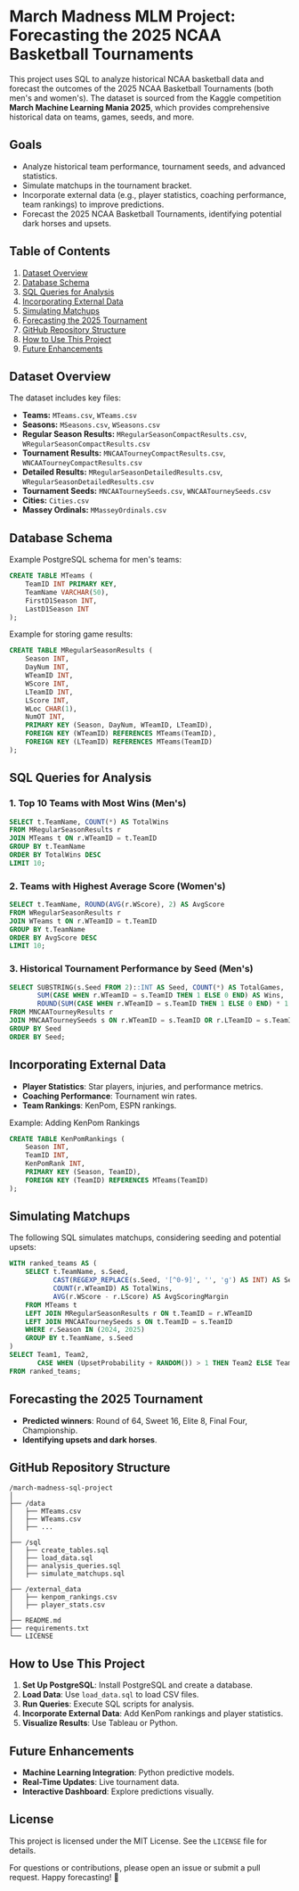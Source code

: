 # March Madness MLM Project: Forecasting the 2025 NCAA Basketball Tournaments

This project uses SQL to analyze historical NCAA basketball data and forecast the outcomes of the 2025 NCAA Basketball Tournaments (both men's and women's). The dataset is sourced from the Kaggle competition **March Machine Learning Mania 2025**, which provides comprehensive historical data on teams, games, seeds, and more.

## Goals
- Analyze historical team performance, tournament seeds, and advanced statistics.
- Simulate matchups in the tournament bracket.
- Incorporate external data (e.g., player statistics, coaching performance, team rankings) to improve predictions.
- Forecast the 2025 NCAA Basketball Tournaments, identifying potential dark horses and upsets.

## Table of Contents
1. [Dataset Overview](#dataset-overview)
2. [Database Schema](#database-schema)
3. [SQL Queries for Analysis](#sql-queries-for-analysis)
4. [Incorporating External Data](#incorporating-external-data)
5. [Simulating Matchups](#simulating-matchups)
6. [Forecasting the 2025 Tournament](#forecasting-the-2025-tournament)
7. [GitHub Repository Structure](#github-repository-structure)
8. [How to Use This Project](#how-to-use-this-project)
9. [Future Enhancements](#future-enhancements)

## Dataset Overview
The dataset includes key files:
- **Teams:** `MTeams.csv`, `WTeams.csv`
- **Seasons:** `MSeasons.csv`, `WSeasons.csv`
- **Regular Season Results:** `MRegularSeasonCompactResults.csv`, `WRegularSeasonCompactResults.csv`
- **Tournament Results:** `MNCAATourneyCompactResults.csv`, `WNCAATourneyCompactResults.csv`
- **Detailed Results:** `MRegularSeasonDetailedResults.csv`, `WRegularSeasonDetailedResults.csv`
- **Tournament Seeds:** `MNCAATourneySeeds.csv`, `WNCAATourneySeeds.csv`
- **Cities:** `Cities.csv`
- **Massey Ordinals:** `MMasseyOrdinals.csv`

## Database Schema
Example PostgreSQL schema for men's teams:
```sql
CREATE TABLE MTeams (
    TeamID INT PRIMARY KEY,
    TeamName VARCHAR(50),
    FirstD1Season INT,
    LastD1Season INT
);
```

Example for storing game results:
```sql
CREATE TABLE MRegularSeasonResults (
    Season INT,
    DayNum INT,
    WTeamID INT,
    WScore INT,
    LTeamID INT,
    LScore INT,
    WLoc CHAR(1),
    NumOT INT,
    PRIMARY KEY (Season, DayNum, WTeamID, LTeamID),
    FOREIGN KEY (WTeamID) REFERENCES MTeams(TeamID),
    FOREIGN KEY (LTeamID) REFERENCES MTeams(TeamID)
);
```

## SQL Queries for Analysis
### 1. Top 10 Teams with Most Wins (Men's)
```sql
SELECT t.TeamName, COUNT(*) AS TotalWins
FROM MRegularSeasonResults r
JOIN MTeams t ON r.WTeamID = t.TeamID
GROUP BY t.TeamName
ORDER BY TotalWins DESC
LIMIT 10;
```

### 2. Teams with Highest Average Score (Women's)
```sql
SELECT t.TeamName, ROUND(AVG(r.WScore), 2) AS AvgScore
FROM WRegularSeasonResults r
JOIN WTeams t ON r.WTeamID = t.TeamID
GROUP BY t.TeamName
ORDER BY AvgScore DESC
LIMIT 10;
```

### 3. Historical Tournament Performance by Seed (Men's)
```sql
SELECT SUBSTRING(s.Seed FROM 2)::INT AS Seed, COUNT(*) AS TotalGames,
       SUM(CASE WHEN r.WTeamID = s.TeamID THEN 1 ELSE 0 END) AS Wins,
       ROUND(SUM(CASE WHEN r.WTeamID = s.TeamID THEN 1 ELSE 0 END) * 1.0 / COUNT(*), 2) AS WinRate
FROM MNCAATourneyResults r
JOIN MNCAATourneySeeds s ON r.WTeamID = s.TeamID OR r.LTeamID = s.TeamID
GROUP BY Seed
ORDER BY Seed;
```

## Incorporating External Data
- **Player Statistics**: Star players, injuries, and performance metrics.
- **Coaching Performance**: Tournament win rates.
- **Team Rankings**: KenPom, ESPN rankings.

Example: Adding KenPom Rankings
```sql
CREATE TABLE KenPomRankings (
    Season INT,
    TeamID INT,
    KenPomRank INT,
    PRIMARY KEY (Season, TeamID),
    FOREIGN KEY (TeamID) REFERENCES MTeams(TeamID)
);
```

## Simulating Matchups
The following SQL simulates matchups, considering seeding and potential upsets:
```sql
WITH ranked_teams AS (
    SELECT t.TeamName, s.Seed,
           CAST(REGEXP_REPLACE(s.Seed, '[^0-9]', '', 'g') AS INT) AS SeedNumber,
           COUNT(r.WTeamID) AS TotalWins,
           AVG(r.WScore - r.LScore) AS AvgScoringMargin
    FROM MTeams t
    LEFT JOIN MRegularSeasonResults r ON t.TeamID = r.WTeamID
    LEFT JOIN MNCAATourneySeeds s ON t.TeamID = s.TeamID
    WHERE r.Season IN (2024, 2025)
    GROUP BY t.TeamName, s.Seed
)
SELECT Team1, Team2,
       CASE WHEN (UpsetProbability + RANDOM()) > 1 THEN Team2 ELSE Team1 END AS PredictedWinner
FROM ranked_teams;
```

## Forecasting the 2025 Tournament
- **Predicted winners**: Round of 64, Sweet 16, Elite 8, Final Four, Championship.
- **Identifying upsets and dark horses**.

## GitHub Repository Structure
```
/march-madness-sql-project
│
├── /data
│   ├── MTeams.csv
│   ├── WTeams.csv
│   ├── ...
│
├── /sql
│   ├── create_tables.sql
│   ├── load_data.sql
│   ├── analysis_queries.sql
│   ├── simulate_matchups.sql
│
├── /external_data
│   ├── kenpom_rankings.csv
│   ├── player_stats.csv
│
├── README.md
├── requirements.txt
└── LICENSE
```

## How to Use This Project
1. **Set Up PostgreSQL**: Install PostgreSQL and create a database.
2. **Load Data**: Use `load_data.sql` to load CSV files.
3. **Run Queries**: Execute SQL scripts for analysis.
4. **Incorporate External Data**: Add KenPom rankings and player statistics.
5. **Visualize Results**: Use Tableau or Python.

## Future Enhancements
- **Machine Learning Integration**: Python predictive models.
- **Real-Time Updates**: Live tournament data.
- **Interactive Dashboard**: Explore predictions visually.

## License
This project is licensed under the MIT License. See the `LICENSE` file for details.

For questions or contributions, please open an issue or submit a pull request. Happy forecasting! 🏀
